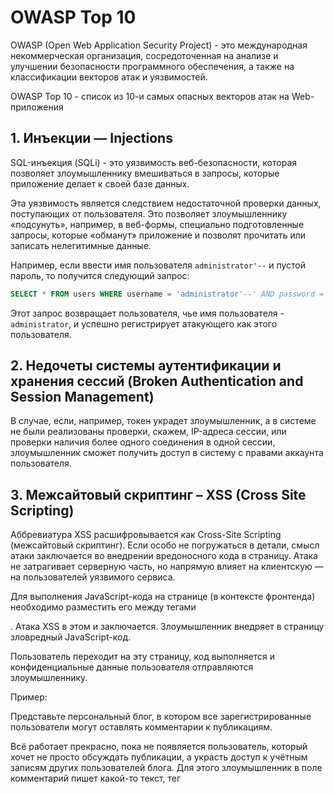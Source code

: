 # OWASP Top 10

OWASP (Open Web Application Security Project) - это международная некоммерческая организация, сосредоточенная 
на анализе и улучшении безопасности программного обеспечения, а также на классификации векторов атак и уязвимостей.

OWASP Top 10 - список из 10-и самых опасных векторов атак на Web-приложения

## 1. Инъекции — Injections

SQL-инъекция (SQLi) - это уязвимость веб-безопасности, которая позволяет злоумышленнику вмешиваться в запросы, 
которые приложение делает к своей базе данных. 

Эта уязвимость является следствием недостаточной проверки данных, поступающих от пользователя. Это позволяет 
злоумышленнику «подсунуть», например, в веб-формы, специально подготовленные запросы, которые «обманут» приложение 
и позволят прочитать или записать нелегитимные данные.

Например, если ввести имя пользователя `administrator'--` и пустой пароль, то получится следующий запрос:

```sql
SELECT * FROM users WHERE username = 'administrator'--' AND password = ''
```

Этот запрос возвращает пользователя, чье имя пользователя - `administrator`, и успешно регистрирует атакующего 
как этого пользователя.

## 2. Недочеты системы аутентификации и хранения сессий (Broken Authentication and Session Management)

В случае, если, например, токен украдет злоумышленник, а в системе не были реализованы проверки, скажем, 
IP-адреса сессии, или проверки наличия более одного соединения в одной сессии, злоумышленник сможет получить 
доступ в систему с правами аккаунта пользователя. 

## 3. Межсайтовый скриптинг – XSS (Cross Site Scripting)

Аббревиатура XSS расшифровывается как Cross-Site Scripting (межсайтовый скриптинг). Если особо не погружаться 
в детали, смысл атаки заключается во внедрении вредоносного кода в страницу. Атака не затрагивает серверную часть, 
но напрямую влияет на клиентскую — на пользователей уязвимого сервиса.

Для выполнения JavaScript-кода на странице (в контексте фронтенда) необходимо разместить его между тегами 
<script></script>. Атака XSS в этом и заключается. Злоумышленник внедряет в страницу зловредный JavaScript-код. 
Пользователь переходит на эту страницу, код выполняется и конфиденциальные данные пользователя отправляются 
злоумышленнику.

Пример:

Представьте персональный блог, в котором все зарегистрированные пользователи могут оставлять комментарии к публикациям.

Всё работает прекрасно, пока не появляется пользователь, который хочет не просто обсуждать публикации, а украсть 
доступ к учётным записям других пользователей блога. Для этого злоумышленник в поле комментарий пишет какой-то текст, 
тег <script>, а в нём немного JavaScript-кода. Если не происходит никакой фильтрации, то после публикации такого 
комментария, код будет выполняться у всех пользователей, посетивших страницу.

А что опасного может быть в этом коде? Часто разработчики используют cookie для хранения идентификатора сессии 
пользователя. Что такое идентификатор? Это строка с уникальным набором символов, позволяющих отличить одного 
авторизованного пользователя от другого.

Зловредный код может прочитать это значение и передать на сервер злоумышленника при помощи AJAX-запроса. В этом и 
заключается смысл XSS-атаки. Собрав такие идентификаторы, злоумышленник может подставить их себе. Если разработчик 
не предусмотрел дополнительной защиты, то злоумышленник сможет войти в приложение под учётной записью пользователя.

## 4. Небезопасные прямые ссылки на объекты (Insecure Direct Object References)

Суть уязвимости заключается в том, что при выводе каких-либо конфиденциальных данных, например личных сообщений 
или учетных карточек клиентов, для доступа к объекту используется идентификатор, который передается в открытом 
виде в адресной строке браузера, и не реализована проверка прав доступа к объектам. Например, есть страница, 
которая отображает личное сообщение и она имеет адрес вида:

`mysite.ru/read_message.jsp?id=123654`

Перебирая число после "id=" можно будет читать чужие личные сообщения.

## 5. Небезопасная конфигурация (Security Misconfiguration)

Это использование дефолтной конфигурации всех компонентов инфраструктуры: компонентов приложения, веб-сервера, 
сервера баз данных и самой платформы. Настройки компонентов сервера по-умолчанию зачастую небезопасны и открывают 
возможности к атакам. Например, кража сессионной cookie через JavaScript при XSS-атаке становится возможна 
благодаря выключенной по-умолчанию настройке cookie_httponly.

Программное обеспечение должно быть в актуальном состоянии: уязвимости находят каждый день в самых различных 
программных компонентах – операционной системе, web-серверах, серверах баз данных, почтовых серверах и т.д.

## 6. Незащищенность критичных данных (Sensitive Data Exposure)

Самый простой пример – передача данных по протоколу HTTP. Дело в том, что данные передаваемые по протоколу HTTP 
никак не шифруются, а при прохождении данных от компьютера пользователя до Web-сервера, данные пройдут достаточно 
много различных узлов: маршрутизатор офиса или домашний роутер, маршрутизатор провайдера, маршрутизатор на канале, 
маршрутизатор в дата-центре хостинг-провайдера сервера и так далее. На каждом из этих узлов может затаиться зловред, 
так называемый сниффер, программа, которая считывает весь трафик и передает злоумышленнику. А последний просматривает 
полученные данные на предмет персональных данных и данных кредитных карт.

## 7. Отсутствие функций контроля доступа (Missing Function Level Access Control)

Суть уязвимости, как следует из названия, заключается в отсутствии проверки наличия надлежащего доступа к 
запрашиваемому объекту.

## 8. Межсайтовая подделка запроса (Cross-Site Request Forgery, CSRF/XSRF)

## 9. Использование компонентов с известными уязвимостями (Using Components with Known Vulnerabilities)

Уязвимости в программных компонентах: библиотеках, фреймворках, СУБД, веб-сервера, ОС.

## 10. Непроверенные переадресации и пересылки (Unvalidated Redirects and Forwards)

Без соответствующих проверок, атакующий может использовать такие страницы для переадресации жертвы на подложный сайт, 
который, к примеру, может иметь очень схожий или неотличимый интерфейс, но украдет ваши данные кредитной карты или 
другие критичные конфиденциальные данные.

## Источники

[Top 10 Web Application Security Risks](https://owasp.org/www-project-top-ten)
[OWASP TOP-10: практический взгляд на безопасность веб-приложений](https://habr.com/ru/companies/simplepay/articles/258499/)
[SQL-инъекции для самых маленьких](https://habr.com/ru/articles/725134)
[XSS-уязвимости и как их избежать](https://htmlacademy.ru/blog/js/xss)
[HTTP-куки](https://developer.mozilla.org/ru/docs/Web/HTTP/Cookies)

